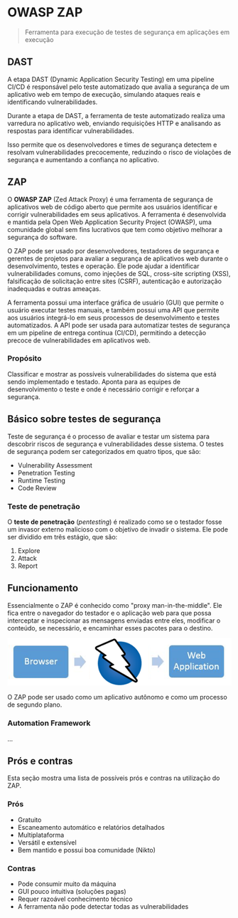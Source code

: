 # OWASP ZAP

> Ferramenta para execução de testes de segurança em aplicações em execução

## DAST

A etapa DAST (Dynamic Application Security Testing) em uma pipeline CI/CD é responsável pelo teste automatizado que avalia a segurança de um aplicativo web em tempo de execução, simulando ataques reais e identificando vulnerabilidades.

Durante a etapa de DAST, a ferramenta de teste automatizado realiza uma varredura no aplicativo web, enviando requisições HTTP e analisando as respostas para identificar vulnerabilidades.

Isso permite que os desenvolvedores e times de segurança detectem e resolvam vulnerabilidades precocemente, reduzindo o risco de violações de segurança e aumentando a confiança no aplicativo.

## ZAP

O **OWASP ZAP** (Zed Attack Proxy) é uma ferramenta de segurança de aplicativos web de código aberto que permite aos usuários identificar e corrigir vulnerabilidades em seus aplicativos. A ferramenta é desenvolvida e mantida pela Open Web Application Security Project (OWASP), uma comunidade global sem fins lucrativos que tem como objetivo melhorar a segurança do software.

O ZAP pode ser usado por desenvolvedores, testadores de segurança e gerentes de projetos para avaliar a segurança de aplicativos web durante o desenvolvimento, testes e operação. Ele pode ajudar a identificar vulnerabilidades comuns, como injeções de SQL, cross-site scripting (XSS), falsificação de solicitação entre sites (CSRF), autenticação e autorização inadequadas e outras ameaças.

A ferramenta possui uma interface gráfica de usuário (GUI) que permite o usuário executar testes manuais, e também possui uma API que permite aos usuários integrá-lo em seus processos de desenvolvimento e testes automatizados. A API pode ser usada para automatizar testes de segurança em um pipeline de entrega contínua (CI/CD), permitindo a detecção precoce de vulnerabilidades em aplicativos web.

### Propósito

Classificar e mostrar as possíveis vulnerabilidades do sistema que está sendo implementado e testado. Aponta para as equipes de desenvolvimento o teste e onde é necessário corrigir e reforçar a segurança.

## Básico sobre testes de segurança

Teste de segurança é o processo de avaliar e testar um sistema para descobrir riscos de segurança e vulnerabilidades desse sistema. O testes de segurança podem ser categorizados em quatro tipos, que são:

- Vulnerability Assessment
- Penetration Testing
- Runtime Testing
- Code Review

### Teste de penetração

O **teste de penetração** (_pentesting_) é realizado como se o testador fosse um invasor externo malicioso com o objetivo de invadir o sistema. Ele pode ser dividido em três estágio, que são:

1. Explore
1. Attack
1. Report

## Funcionamento

Essencialmente o ZAP é conhecido como "proxy man-in-the-middle". Ele fica entre o navegador do testador e o aplicação web para que possa interceptar e inspecionar as mensagens enviadas entre eles, modificar o conteúdo, se necessário, e encaminhar esses pacotes para o destino.

![Fluxo do ZAP](browser-no-proxy.png)

O ZAP pode ser usado como um aplicativo autônomo e como um processo de segundo plano.

### Automation Framework

...

## Prós e contras

Esta seção mostra uma lista de possíveis prós e contras na utilização do ZAP.

### Prós

- Gratuito
- Escaneamento automático e relatórios detalhados
- Multiplataforma
- Versátil e extensível
- Bem mantido e possui boa comunidade (Nikto)

### Contras

- Pode consumir muito da máquina
- GUI pouco intuitiva (soluções pagas)
- Requer razoável conhecimento técnico
- A ferramenta não pode detectar todas as vulnerabilidades
